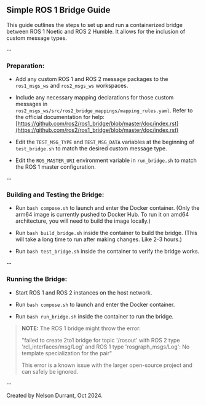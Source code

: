 ## Simple ROS 1 Bridge Guide

This guide outlines the steps to set up and run a containerized bridge between ROS 1 Noetic and ROS 2 Humble. It allows for the inclusion of custom message types.

--

### Preparation:

- Add any custom ROS 1 and ROS 2 message packages to the `ros1_msgs_ws` and `ros2_msgs_ws` workspaces.

- Include any necessary mapping declarations for those custom messages in `ros2_msgs_ws/src/ros2_bridge_mappings/mapping_rules.yaml`. Refer to the official documentation for help: [https://github.com/ros2/ros1_bridge/blob/master/doc/index.rst](https://github.com/ros2/ros1_bridge/blob/master/doc/index.rst)

- Edit the `TEST_MSG_TYPE` and `TEST_MSG_DATA` variables at the beginning of `test_bridge.sh` to match the desired custom message type.

- Edit the `ROS_MASTER_URI` environment variable in `run_bridge.sh` to match the ROS 1 master configuration.

--

### Building and Testing the Bridge:

- Run `bash compose.sh` to launch and enter the Docker container. (Only the arm64 image is currently pushed to Docker Hub. To run it on amd64 architecture, you will need to build the image locally.)

- Run `bash build_bridge.sh` inside the container to build the bridge. (This will take a long time to run after making changes. Like 2-3 hours.)

- Run `bash test_bridge.sh` inside the container to verify the bridge works.

--
  
### Running the Bridge:

- Start ROS 1 and ROS 2 instances on the host network.

- Run `bash compose.sh` to launch and enter the Docker container.

- Run `bash run_bridge.sh` inside the container to run the bridge.

> **NOTE:** The ROS 1 bridge might throw the error:
> 
> "failed to create 2to1 bridge for topic '/rosout' with ROS 2 type 'rcl_interfaces/msg/Log' and ROS 1 type 'rosgraph_msgs/Log': No template specialization for the pair"
> 
> This error is a known issue with the larger open-source project and can safely be ignored.

--

Created by Nelson Durrant, Oct 2024.
